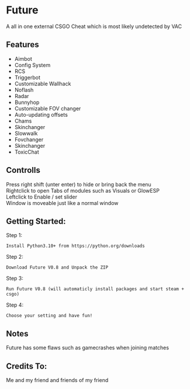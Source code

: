 # Future

A all in one external CSGO Cheat which is most likely undetected by VAC

## Features

- Aimbot 
- Config System 
- RCS 
- Triggerbot 
- Customizable Wallhack 
- Noflash 
- Radar 
- Bunnyhop 
- Customizable FOV changer 
- Auto-updating offsets 
- Chams 
- Skinchanger 
- Slowwalk 
- Fovchanger 
- Skinchanger
- ToxicChat

## Controlls
Press right shift (unter enter) to hide or bring back the menu \
Rightclick to open Tabs of modules such as Visuals or GlowESP \
Leftclick to Enable / set slider \
Window is moveable just like a normal window

## Getting Started:

Step 1:

```
Install Python3.10+ from https://python.org/downloads
```

Step 2:

```
Download Future V0.8 and Unpack the ZIP
```

Step 3:

```
Run Future V0.8 (will automaticly install packages and start steam + csgo)
```

Step 4:
```
Choose your setting and have fun!
```

## Notes

Future has some flaws such as gamecrashes when joining matches

## Credits To:

Me and my friend and friends of my friend


